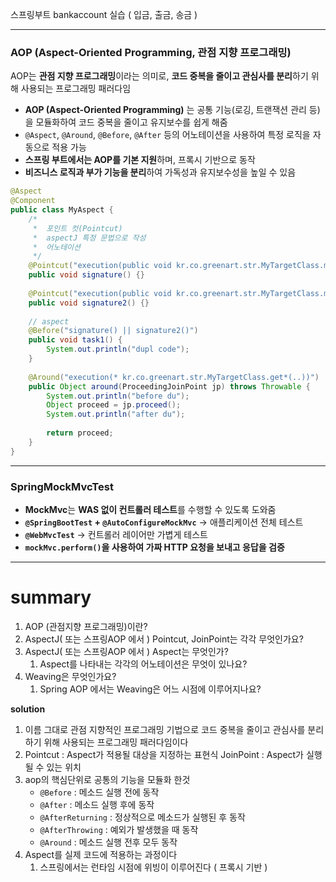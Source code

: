 스프링부트 bankaccount 실습 ( 입금, 출금, 송금 )

---

### AOP (Aspect-Oriented Programming, 관점 지향 프로그래밍)

AOP는 **관점 지향 프로그래밍**이라는 의미로, **코드 중복을 줄이고 관심사를 분리**하기 위해 사용되는 프로그래밍 패러다임

- **AOP (Aspect-Oriented Programming)** 는 공통 기능(로깅, 트랜잭션 관리 등)을 모듈화하여 코드 중복을 줄이고 유지보수를 쉽게 해줌
- `@Aspect`, `@Around`, `@Before`, `@After` 등의 어노테이션을 사용하여 특정 로직을 자동으로 적용 가능
- **스프링 부트에서는 AOP를 기본 지원**하며, 프록시 기반으로 동작
- **비즈니스 로직과 부가 기능을 분리**하여 가독성과 유지보수성을 높일 수 있음

```java
@Aspect
@Component
public class MyAspect {
	/*
	 *  포인트 컷(Pointcut)
	 *  aspectJ 특정 문법으로 작성
	 *  어노테이션
	 */
	@Pointcut("execution(public void kr.co.greenart.str.MyTargetClass.methodB())")
	public void signature() {}
	
	@Pointcut("execution(public void kr.co.greenart.str.MyTargetClass.methodC())")
	public void signature2() {}
	
	// aspect
	@Before("signature() || signature2()")
	public void task1() {
		System.out.println("dupl code");
	}
	
	@Around("execution(* kr.co.greenart.str.MyTargetClass.get*(..))")
	public Object around(ProceedingJoinPoint jp) throws Throwable {
		System.out.println("before du");
		Object proceed = jp.proceed();
		System.out.println("after du");
		
		return proceed;
	}
}
```

---

### SpringMockMvcTest
- **MockMvc**는 **WAS 없이 컨트롤러 테스트**를 수행할 수 있도록 도와줌
- **`@SpringBootTest` + `@AutoConfigureMockMvc`** → 애플리케이션 전체 테스트
- **`@WebMvcTest`** → 컨트롤러 레이어만 가볍게 테스트
- **`mockMvc.perform()`을 사용하여 가짜 HTTP 요청을 보내고 응답을 검증**

---

# summary
1. AOP (관점지향 프로그래밍)이란?
2. AspectJ( 또는 스프링AOP 에서 ) Pointcut, JoinPoint는 각각 무엇인가요?
3. AspectJ( 또는 스프링AOP 에서 ) Aspect는 무엇인가?
	1. Aspect를 나타내는 각각의 어노테이션은 무엇이 있나요?
4. Weaving은 무엇인가요?
	1. Spring AOP 에서는 Weaving은 어느 시점에 이루어지나요?

**solution**
1. 이름 그대로 관점 지향적인 프로그래밍 기법으로 코드 중복을 줄이고 관심사를 분리하기 위해 사용되는 프로그래밍 패러다임이다
2. Pointcut : Aspect가 적용될 대상을 지정하는 표현식
 JoinPoint : Aspect가 실행될 수 있는 위치
3. aop의 핵심단위로 공통의 기능을 모듈화 한것
	- `@Before` : 메소드 실행 전에 동작
	- `@After` : 메소드 실행 후에 동작
	- `@AfterReturning` : 정상적으로 메소드가 실행된 후 동작
	- `@AfterThrowing` : 예외가 발생했을 때 동작
	- `@Around` : 메소드 실행 전후 모두 동작
4. Aspect를 실제 코드에 적용하는 과정이다
	1. 스프링에서는 런타임 시점에 위빙이 이루어진다 ( 프록시 기반 )